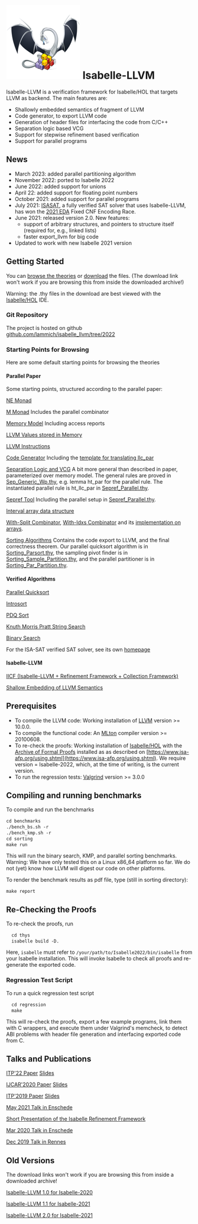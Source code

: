 <!--
  IMPORTANT: If you landed here from a downloaded archive file, go to html/index.html to view this page in a browsable form!

-->
# ![Isabelle-LLVM Logo](logo_200.png) Isabelle-LLVM

Isabelle-LLVM is a verification framework for Isabelle/HOL that targets LLVM as backend.
The main features are:

  * Shallowly embedded semantics of fragment of LLVM
  * Code generator, to export LLVM code
  * Generation of header files for interfacing the code from C/C++
  * Separation logic based VCG
  * Support for stepwise refinement based verification
  * Support for parallel programs

## News
  * March 2023: added parallel partitioning algorithm
  * November 2022: ported to Isabelle 2022
  * June 2022: added support for unions
  * April 22: added support for floating point numbers
  * October 2021: added support for parallel programs
  * July 2021: [ISASAT](https://m-fleury.github.io/isasat/isasat.html), a fully verified SAT solver that uses Isabelle-LLVM, has won the [2021 EDA](https://www.eda-ai.org/) Fixed CNF Encoding Race.
  * June 2021: released version 2.0. New features:
    * support of arbitrary structures, and pointers to structure itself (required for, e.g., linked lists)
    * faster export_llvm for big code
  * Updated to work with new Isabelle 2021 version



## Getting Started
  You can [browse the theories](browser_info/Unsorted/Isabelle_LLVM/) or [download](dist.tgz) the files. (The download link won't work if you are browsing this from inside the downloaded archive!)

  Warning: the .thy files in the download are best viewed with the [Isabelle/HOL](https://isabelle.in.tum.de) IDE.

### Git Repository
  The project is hosted on github [github.com/lammich/isabelle_llvm/tree/2022](https://github.com/lammich/isabelle_llvm/tree/2022)

### Starting Points for Browsing
  Here are some default starting points for browsing the theories

#### Parallel Paper
  Some starting points, structured according to the parallel paper:

  [NE Monad](browser_info/Unsorted/Isabelle_LLVM/NEMonad.html)
  
  [M Monad](browser_info/Unsorted/Isabelle_LLVM/MMonad.html) Includes the parallel combinator
  
  [Memory Model](browser_info/Unsorted/Isabelle_LLVM/Generic_Memory.html) Including access reports
  
  [LLVM Values stored in Memory](browser_info/Unsorted/Isabelle_LLVM/Simple_Memory.html)

  [LLVM Instructions](browser_info/Unsorted/Isabelle_LLVM/LLVM_Shallow.html)
  
  [Code Generator](browser_info/Unsorted/Isabelle_LLVM/LLVM_Codegen.html) Including the [template for translating llc_par](browser_info/Unsorted/Isabelle_LLVM/files/par_wrapper.tmpl.ml.html)

  [Separation Logic and VCG](browser_info/Unsorted/Isabelle_LLVM/LLVM_VCG_Main.html) A bit more general than described in paper, parameterized over memory model.
    The general rules are proved in [Sep_Generic_Wp.thy](browser_info/Unsorted/Isabelle_LLVM/Sep_Generic_Wp.html), e.g. lemma ht_par for the parallel rule.
    The instantiated parallel rule is ht_llc_par in [Sepref_Parallel.thy](browser_info/Unsorted/Isabelle_LLVM/Sepref_Parallel.html).

  [Sepref Tool](browser_info/Unsorted/Isabelle_LLVM/Sepref.html) Including the parallel setup in [Sepref_Parallel.thy](browser_info/Unsorted/Isabelle_LLVM/Sepref_Parallel.html).

  [Interval array data structure](browser_info/Unsorted/Examples/IICF_DS_Interval_List.html)

  [With-Split Combinator](browser_info/Unsorted/Isabelle_LLVM/IICF_Array.html#IICF_Array.WITH_SPLIT|const),
  [With-Idxs Combinator](browser_info/Unsorted/Examples/IICF_Shared_Lists.html#IICF_Shared_Lists.WITH_IDXS|const) and its [implementation on arrays](browser_info/Unsorted/Examples/IICF_DS_Array_Idxs.html#IICF_DS_Array_Idxs.hn_WITH_IDXS_aux|fact).

  [Sorting Algorithms](browser_info/Unsorted/Examples/Sorting_Export_Code.html) Contains the code export to LLVM, and the final correctness theorem.
  Our parallel quicksort algorithm is in [Sorting_Parsort.thy](browser_info/Unsorted/Examples/Sorting_Parsort.html),
  the sampling pivot finder is in [Sorting_Sample_Partition.thy](browser_info/Unsorted/Examples/Sorting_Sample_Partition.html),
  and the parallel partitioner is in [Sorting_Par_Partition.thy](browser_info/Unsorted/Examples/Sorting_Par_Partition.html).


#### Verified Algorithms
  [Parallel Quicksort](browser_info/Unsorted/Examples/Sorting_Parsort.html)
  
  [Introsort](browser_info/Unsorted/Examples/Sorting_Introsort.html)

  [PDQ Sort](browser_info/Unsorted/Examples/Sorting_PDQ.html)

  [Knuth Morris Pratt String Search](browser_info/Unsorted/Examples/KMP.html)

  [Binary Search](browser_info/Unsorted/Examples/Bin_Search.html)
  
  For the ISA-SAT verified SAT solver, see its own [homepage](https://m-fleury.github.io/isasat/isasat.html)
  
#### Isabelle-LLVM
  [IICF (Isabelle-LLVM + Refinement Framework + Collection Framework)](browser_info/Unsorted/Isabelle_LLVM/IICF.html)

  [Shallow Embedding of LLVM Semantics](browser_info/Unsorted/Isabelle_LLVM/LLVM_Shallow.html)


## Prerequisites
  * To compile the LLVM code: Working installation of [LLVM](http://releases.llvm.org/) version >= 10.0.0.
  * To compile the functional code: An [MLton](http://mlton.org/) compiler version >= 20100608.
  * To re-check the proofs: Working installation of [Isabelle/HOL](https://isabelle.in.tum.de) 
    with the [Archive of Formal Proofs](https://www.isa-afp.org) installed 
    as as described on [https://www.isa-afp.org/using.shtml](https://www.isa-afp.org/using.shtml). 
    We require version = Isabelle-2022, which, at the time of writing, is the current version.
  * To run the regression tests: [Valgrind](https://www.valgrind.org/) version >= 3.0.0

## Compiling and running benchmarks
  To compile and run the benchmarks

    cd benchmarks
    ./bench_bs.sh -r
    ./bench_kmp.sh -r
    cd sorting
    make run

  This will run the binary search, KMP, and parallel sorting benchmarks.
  Warning: We have only tested this on a Linux x86_64 platform so far. 
  We do not (yet) know how LLVM will digest our code on other platforms.

  To render the benchmark results as pdf file, type (still in sorting directory):

    make report


## Re-Checking the Proofs
  To re-check the proofs, run

      cd thys 
      isabelle build -D.

  Here, <code>isabelle</code> must refer to <code>/your/path/to/Isabelle2022/bin/isabelle</code> from your Isabelle installation.
  This will invoke Isabelle to check all proofs and re-generate the exported code.

### Regression Test Script
  To run a quick regression test script

      cd regression
      make

  This will re-check the proofs, export a few example programs,
  link them with C wrappers, and execute them under Valgrind's memcheck,
  to detect ABI problems with header file generation and interfacing exported code from C.


## Talks and Publications
  [ITP'22 Paper](paper_ITP2022.pdf) [Slides](slides_ITP2022.pdf)

  [IJCAR'2020 Paper](paper_IJCAR2020.pdf) [Slides](slides_IJCAR2020.pdf)

  [ITP'2019 Paper](paper_ITP2019.pdf) [Slides](slides_ITP2019.pdf)


  [May 2021 Talk in Enschede](enschede2021.pdf)

  [Short Presentation of the Isabelle Refinement Framework](RF_pres.pdf)

  [Mar 2020 Talk in Enschede](enschede2020.pdf)

  [Dec 2019 Talk in Rennes](rennes2019.pdf)


## Old Versions
  The download links won't work if you are browsing this from inside a downloaded archive!

  [Isabelle-LLVM 1.0 for Isabelle-2020](dist-2020.tgz)

  [Isabelle-LLVM 1.1 for Isabelle-2021](dist-v1.1.tgz)

  [Isabelle-LLVM 2.0 for Isabelle-2021](dist-v2.0.tgz)



